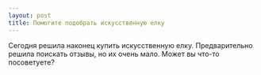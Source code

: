 ```yaml
---
layout: post 
title: Помогите подобрать искусственную елку 
--- 
```

Сегодня решила наконец купить искусственную елку. Предварительно решила поискать отзывы, но их очень мало. Может вы что-то посоветуете?